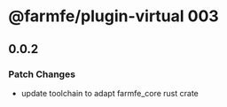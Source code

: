 # @farmfe/plugin-virtual 003

## 0.0.2

### Patch Changes

- update toolchain to adapt farmfe_core rust crate

